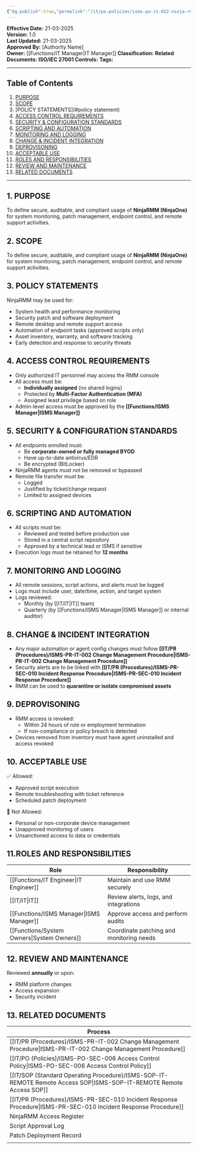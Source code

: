 ```yaml
---
{"dg-publish":true,"permalink":"/it/po-policies/isms-po-it-022-ninja-rmm-usage-policy/"}
---
```



**Effective Date:** 21-03-2025  
**Version:** 1.0  
**Last Updated:** 21-03-2025  
**Approved By:** [Authority Name]  
**Owner:** [[Functions/IT Manager\|IT Manager]]
**Classification:**
**Related Documents:**
**ISO/IEC 27001 Controls:** 
**Tags:** 

---
## **Table of Contents**  
1. [PURPOSE](#purpose)  
2. [SCOPE](#scope)  
3. [POLICY STATEMENTS](#policy statement)  
4. [ACCESS CONTROL REQUIREMENTS](#access-control-requirements)  
5. [SECURITY & CONFIGURATION STANDARDS](#security-configuration-standards)  
6. [SCRIPTING AND AUTOMATION](#scripting-and-automation)  
7. [MONITORING AND LOGGING](#monitoring-and-logging)  
8. [CHANGE & INCIDENT INTEGRATION](#change-incident-integration)
9. [DEPROVISONING](#deprovioning)
10. [ACCEPTABLE USE](#acceptable-use)
11. [ROLES AND RESPONSIBILITIES](#roles-and-responsibilities)
12. [REVIEW AND MAINTENANCE](#review-and-maintenance)
13. [RELATED DOCUMENTS](#related-documents)

---
## **1. PURPOSE**  
To define secure, auditable, and compliant usage of **NinjaRMM (NinjaOne)** for system monitoring, patch management, endpoint control, and remote support activities.
## **2. SCOPE**
To define secure, auditable, and compliant usage of **NinjaRMM (NinjaOne)** for system monitoring, patch management, endpoint control, and remote support activities.
 
## **3. POLICY STATEMENTS** 
 NinjaRMM may be used for:
- System health and performance monitoring
- Security patch and software deployment
- Remote desktop and remote support access
- Automation of endpoint tasks (approved scripts only)
- Asset inventory, warranty, and software tracking
- Early detection and response to security threats
## **4. ACCESS CONTROL REQUIREMENTS**
- Only authorized IT personnel may access the RMM console
- All access must be:
    - **Individually assigned** (no shared logins)
    - Protected by **Multi-Factor Authentication (MFA)**
    - Assigned least privilege based on role
- Admin-level access must be approved by the **[[Functions/ISMS Manager\|ISMS Manager]]**
## **5. SECURITY & CONFIGURATION STANDARDS**  
- All endpoints enrolled must:
    - Be **corporate-owned or fully managed BYOD**
    - Have up-to-date antivirus/EDR
    - Be encrypted (BitLocker)
- NinjaRMM agents must not be removed or bypassed
- Remote file transfer must be:
    - Logged
    - Justified by ticket/change request
    - Limited to assigned devices
## **6. SCRIPTING AND AUTOMATION**  
- All scripts must be:
    - Reviewed and tested before production use
    - Stored in a central script repository
    - Approved by a technical lead or ISMS if sensitive
- Execution logs must be retained for **12 months**
## **7. MONITORING AND LOGGING**  
- All remote sessions, script actions, and alerts must be logged
- Logs must include user, date/time, action, and target system
- Logs reviewed:
    - Monthly (by [[IT/IT\|IT]] team)
    - Quarterly (by [[Functions/ISMS Manager\|ISMS Manager]] or internal auditor)
## **8. CHANGE & INCIDENT INTEGRATION**
- Any major automation or agent config changes must follow **[[IT/PR (Procedures)/ISMS-PR-IT-002 Change Management Procedure\|ISMS-PR-IT-002 Change Management Procedure]]**
- Security alerts are to be linked with **[[IT/PR (Procedures)/ISMS-PR-SEC-010 Incident Response Procedure\|ISMS-PR-SEC-010 Incident Response Procedure]]**
- RMM can be used to **quarantine or isolate compromised assets**
## **9. DEPROVISONING**
- RMM access is revoked:  
    - Within 24 hours of role or employment termination
    - If non-compliance or policy breach is detected
- Devices removed from inventory must have agent uninstalled and access revoked
## **10. ACCEPTABLE USE**
✅ Allowed:
- Approved script execution
- Remote troubleshooting with ticket reference
- Scheduled patch deployment

🚫 Not Allowed:
- Personal or non-corporate device management
- Unapproved monitoring of users
- Unsanctioned access to data or credentials

## **11.ROLES AND RESPONSIBILITIES**

| Role              | Responsibility                           |
| ----------------- | ---------------------------------------- |
| [[Functions/IT Engineer\|IT Engineer]]   | Maintain and use RMM securely            |
| [[IT/IT\|IT]]            | Review alerts, logs, and integrations    |
| [[Functions/ISMS Manager\|ISMS Manager]]  | Approve access and perform audits        |
| [[Functions/System Owners\|System Owners]] | Coordinate patching and monitoring needs |
## **12. REVIEW AND MAINTENANCE**
Reviewed **annually** or upon:
- RMM platform changes
- Access expansion
- Security incident
## **13. RELATED DOCUMENTS**

| Process                                         |
| ----------------------------------------------- |
| [[IT/PR (Procedures)/ISMS-PR-IT-002 Change Management Procedure\|ISMS-PR-IT-002 Change Management Procedure]]  |
| [[IT/PO (Policies)/ISMS-PO-SEC-006 Access Control Policy\|ISMS-PO-SEC-006 Access Control Policy]]       |
| [[IT/SOP (Standard Operating Procedure)/ISMS-SOP-IT-REMOTE Remote Access SOP\|ISMS-SOP-IT-REMOTE Remote Access SOP]]        |
| [[IT/PR (Procedures)/ISMS-PR-SEC-010 Incident Response Procedure\|ISMS-PR-SEC-010 Incident Response Procedure]] |
| NinjaRMM Access Register                        |
| Script Approval Log                             |
| Patch Deployment Record                         |
|                                                 |








